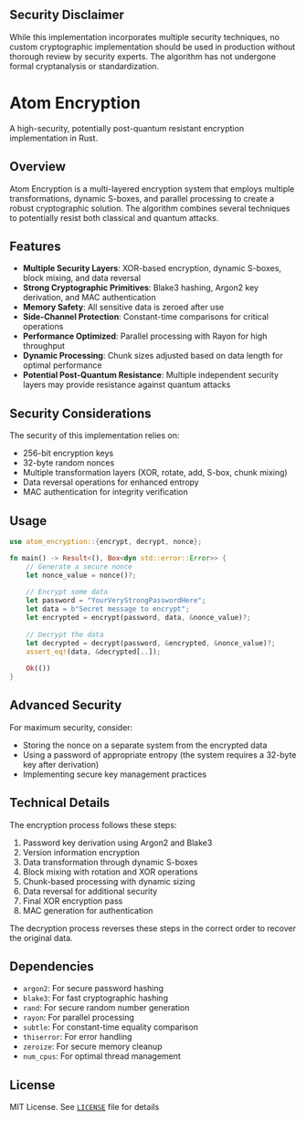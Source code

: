 ## Security Disclaimer

While this implementation incorporates multiple security techniques, no custom cryptographic implementation should be used in production without thorough review by security experts. The algorithm has not undergone formal cryptanalysis or standardization.

# Atom Encryption

A high-security, potentially post-quantum resistant encryption implementation in Rust.

## Overview

Atom Encryption is a multi-layered encryption system that employs multiple transformations, dynamic S-boxes, and parallel processing to create a robust cryptographic solution. The algorithm combines several techniques to potentially resist both classical and quantum attacks.

## Features

- **Multiple Security Layers**: XOR-based encryption, dynamic S-boxes, block mixing, and data reversal
- **Strong Cryptographic Primitives**: Blake3 hashing, Argon2 key derivation, and MAC authentication
- **Memory Safety**: All sensitive data is zeroed after use
- **Side-Channel Protection**: Constant-time comparisons for critical operations
- **Performance Optimized**: Parallel processing with Rayon for high throughput
- **Dynamic Processing**: Chunk sizes adjusted based on data length for optimal performance
- **Potential Post-Quantum Resistance**: Multiple independent security layers may provide resistance against quantum attacks

## Security Considerations

The security of this implementation relies on:

- 256-bit encryption keys
- 32-byte random nonces
- Multiple transformation layers (XOR, rotate, add, S-box, chunk mixing)
- Data reversal operations for enhanced entropy
- MAC authentication for integrity verification

## Usage

```rust
use atom_encryption::{encrypt, decrypt, nonce};

fn main() -> Result<(), Box<dyn std::error::Error>> {
    // Generate a secure nonce
    let nonce_value = nonce()?;
    
    // Encrypt some data
    let password = "YourVeryStrongPasswordHere";
    let data = b"Secret message to encrypt";
    let encrypted = encrypt(password, data, &nonce_value)?;
    
    // Decrypt the data
    let decrypted = decrypt(password, &encrypted, &nonce_value)?;
    assert_eq!(data, &decrypted[..]);
    
    Ok(())
}
```

## Advanced Security

For maximum security, consider:
- Storing the nonce on a separate system from the encrypted data
- Using a password of appropriate entropy (the system requires a 32-byte key after derivation)
- Implementing secure key management practices

## Technical Details

The encryption process follows these steps:

1. Password key derivation using Argon2 and Blake3
2. Version information encryption
3. Data transformation through dynamic S-boxes
4. Block mixing with rotation and XOR operations
5. Chunk-based processing with dynamic sizing
6. Data reversal for additional security
7. Final XOR encryption pass
8. MAC generation for authentication

The decryption process reverses these steps in the correct order to recover the original data.

## Dependencies

- `argon2`: For secure password hashing
- `blake3`: For fast cryptographic hashing
- `rand`: For secure random number generation
- `rayon`: For parallel processing
- `subtle`: For constant-time equality comparison
- `thiserror`: For error handling
- `zeroize`: For secure memory cleanup
- `num_cpus`: For optimal thread management

## License

MIT License. See [`LICENSE`](LICENSE) file for details